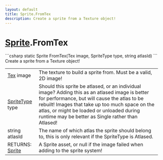 ```yaml
---
layout: default
title: Sprite.FromTex
description: Create a sprite from a Texture object!
---
```

# [Sprite]({{site.url}}/Pages/Reference/Sprite.html).FromTex

<div class='signature' markdown='1'>
```csharp
static Sprite FromTex(Tex image, SpriteType type, string atlasId)
```
Create a sprite from a Texture object!
</div>

|  |  |
|--|--|
|[Tex]({{site.url}}/Pages/Reference/Tex.html) image|The texture to build a sprite from. Must be a             valid, 2D image!|
|[SpriteType]({{site.url}}/Pages/Reference/SpriteType.html) type|Should this sprite be atlased, or an             individual image? Adding this as an atlased image is better for             performance, but will cause the atlas to be rebuilt! Images that             take up too much space on the atlas, or might be loaded or             unloaded during runtime may be better as Single rather than             Atlased!|
|string atlasId|The name of which atlas the sprite should              belong to, this is only relevant if the SpriteType is Atlased.|
|RETURNS: [Sprite]({{site.url}}/Pages/Reference/Sprite.html)|A Sprite asset, or null if the image failed when adding to the sprite system!|




